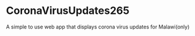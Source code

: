 # CoronaVirusUpdates265
A simple to use web app that displays corona virus updates for Malawi(only)

